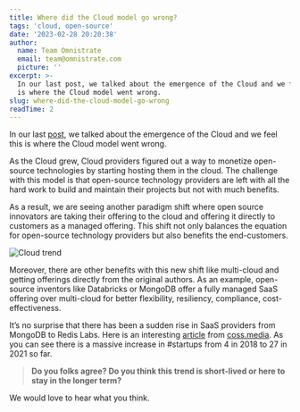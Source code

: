 ```yaml
---
title: Where did the Cloud model go wrong?
tags: 'cloud, open-source'
date: '2023-02-28 20:20:38'
author:
  name: Team Omnistrate
  email: team@omnistrate.com
  picture: ''
excerpt: >-
  In our last post, we talked about the emergence of the Cloud and we feel this
  is where the Cloud model went wrong.
slug: where-did-the-cloud-model-go-wrong
readTime: 2
---
```


In our last [post][1], we talked about the emergence of the Cloud and we feel this is where the Cloud model went wrong. 

As the Cloud grew, Cloud providers figured out a way to monetize open-source technologies by starting hosting them in the cloud. The challenge with this model is that open-source technology providers are left with all the hard work to build and maintain their projects but not with much benefits.

As a result, we are seeing another paradigm shift where open source innovators are taking their offering to the cloud and offering it directly to customers as a managed offering. This shift not only balances the equation for open-source technology providers but also benefits the end-customers.

![Cloud trend][2]

Moreover, there are other benefits with this new shift like multi-cloud and getting offerings directly from the original authors.  As an example, open-source inventors like Databricks or MongoDB offer a fully managed SaaS offering over multi-cloud for better flexibility, resiliency, compliance, cost-effectiveness.

It’s no surprise that there has been a sudden rise in SaaS providers from MongoDB to Redis Labs. Here is an interesting [article][3] from [coss.media][4]. As you can see there is a massive increase in #startups from 4 in 2018 to 27 in 2021 so far.

> **Do you folks agree? Do you think this trend is short-lived or here to stay in the longer term?**

We would love to hear what you think.

  [1]: https://blog.omnistrate.com/posts/6
  [2]: https://i.imgur.com/P5W9D9hl.png
  [3]: https://coss.media/rise-of-the-open-source-ipo/
  [4]: http://coss.media
